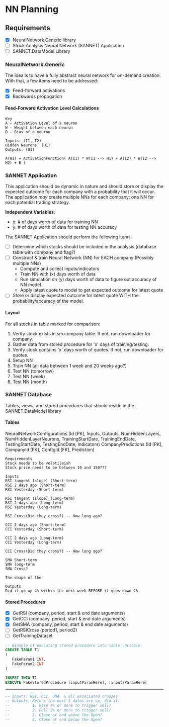 # NN Planning

## Requirements
- [x] NeuralNetwork.Generic library
- [ ] Stock Analysis Neural Network (SANNET) Application
- [ ] SANNET.DataModel Library

### NeuralNetwork.Generic
The idea is to have a fully abstract neural network for on-demand creation. With that, a few items need to be addressed:
- [x] Feed-forward activations
- [x] Backwards propogation

#### Feed-Forward Activation Level Calculations
```
Key
A - Activation Level of a neuron
W - Weight between each neuron
B - Bias of a neuron

Inputs: (I1, I2)
Hidden Neurons: (H1)
Outputs: (O1)

A(H1) = ActivationFunction( A(I1) * W(I1 --> H1) + A(I2) * W(I2 --> H2) + B )
```

### SANNET Application
This application should be dynamic in nature and should store or display the expected outcome for each company with a probability that it will occur. The application <i>may</i> create multiple NNs for each company; one NN for each potential trading strategy.

<b>Independent Variables</b>:
* x: # of days worth of data for training NN
* y: # of days worth of data for testing NN accuracy

The SANNET Application should perform the following items:
- [ ] Determine which stocks should be included in the analysis (database table with company and flag?)
- [ ] Construct & train Neural Network (NN) for EACH company (Possibly multiple NNs)
    * Compute and collect inputs/indicators
    * Train NN with (x) days worth of data
    * Run simulation on (y) days worth of data to figure out accuracy of NN model
    * Apply latest quote to model to get expected outcome for latest quote
- [ ] Store or display expected outcome for latest quote WITH the probability/accuracy of the model.

#### Layout
For all stocks in table marked for comparison:
 1. Verify stock exists in sm.company table. If not, run downloader for company.
 1. Gather data from stored procedure for 'x' days of training/testing.
 1. Verify stock contains 'x' days worth of quotes. If not, run downloader for quotes.
 1. Setup NN
 1. Train NN (all data between 1 week and 20 weeks ago?)
 1. Test NN (tomorrow)
 1. Test NN (week)
 1. Test NN (month)

### SANNET Database
Tables, views, and stored procedures that should reside in the SANNET.DataModel library

#### Tables
NeuralNetworkConfigurations (Id [PK], Inputs, Outputs, NumHiddenLayers, NumHiddenLayerNeurons, TrainingStartDate, TrainingEndDate, TestingStartDate, TestingEndDate, Indicators)
CompanyPredictions (Id [PK], CompanyId [FK], ConfigId [FK], Prediction)

```
Requirements
Stock needs to be volatileish
Stock price needs to be between 10 and 150???

Inputs
RSI tangent (slope) (Short-term)
RSI 2 days ago (Short-term)
RSI Yesterday (Short-term)

RSI tangent (slope) (Long-term)
RSI 2 days ago (Long-term)
RSI Yesterday (Long-term)

RSI Cross(Did they cross?) -- How long ago?

CCI 2 days ago (Short-term)
CCI Yesterday (Short-term)

CCI 2 days ago (Long-term)
CCI Yesterday (Long-term)

CCI Cross(Did they cross?) -- How long ago?

SMA Short-term
SMA long-term
SMA Cross?

The shape of the 

Outputs
Did it go up 4% within the next week BEFORE it goes down 2%
```

#### Stored Procedures
- [x] GetRSI (company, period, start & end date arguments)
- [x] GetCCI (company, period, start & end date arguments)
- [x] GetSMA (company, period, start & end date arguments)
- [ ] GetRSICross (period1, period2)
- [ ] GetTrainingDataset
   
``` SQL
-- Example of executing stored procedure into table variable.
CREATE TABLE T1
(
   FakeParam1 INT,
   FakeParam2 INT
)

INSERT INTO T1
EXECUTE FakeStoredProcedure [inputParamHere], [input2ParamHere]
```
--------------
``` SQL
-- Inputs: RSI, CCI, SMA, & all associated crosses
-- Outputs: Before the next 5 dates are up, did it:
--          1. Rise 4% or more to trigger sell?
--          2. Fall 2% or more to trigger sell?
--          3. Close at end above the Open?
--          4. Close at end below the Open?
```
